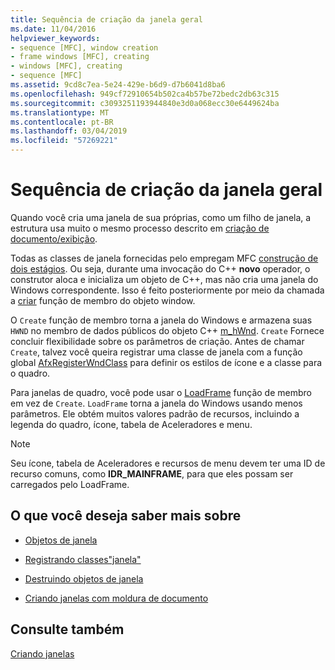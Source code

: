 ```yaml
---
title: Sequência de criação da janela geral
ms.date: 11/04/2016
helpviewer_keywords:
- sequence [MFC], window creation
- frame windows [MFC], creating
- windows [MFC], creating
- sequence [MFC]
ms.assetid: 9cd8c7ea-5e24-429e-b6d9-d7b6041d8ba6
ms.openlocfilehash: 949cf72910654b502ca4b57be72bedc2db63c315
ms.sourcegitcommit: c3093251193944840e3d0a068ecc30e6449624ba
ms.translationtype: MT
ms.contentlocale: pt-BR
ms.lasthandoff: 03/04/2019
ms.locfileid: "57269221"
---
```

# <a name="general-window-creation-sequence"></a>Sequência de criação da janela geral

Quando você cria uma janela de sua próprias, como um filho de janela, a estrutura usa muito o mesmo processo descrito em [criação de documento/exibição](../mfc/document-view-creation.md).

Todas as classes de janela fornecidas pelo empregam MFC [construção de dois estágios](../mfc/one-stage-and-two-stage-construction-of-objects.md). Ou seja, durante uma invocação do C++ **novo** operador, o construtor aloca e inicializa um objeto de C++, mas não cria uma janela do Windows correspondente. Isso é feito posteriormente por meio da chamada a [criar](../mfc/reference/cwnd-class.md#create) função de membro do objeto window.

O `Create` função de membro torna a janela do Windows e armazena suas `HWND` no membro de dados públicos do objeto C++ [m_hWnd](../mfc/reference/cwnd-class.md#m_hwnd). `Create` Fornece concluir flexibilidade sobre os parâmetros de criação. Antes de chamar `Create`, talvez você queira registrar uma classe de janela com a função global [AfxRegisterWndClass](../mfc/reference/application-information-and-management.md#afxregisterwndclass) para definir os estilos de ícone e a classe para o quadro.

Para janelas de quadro, você pode usar o [LoadFrame](../mfc/reference/cframewnd-class.md#loadframe) função de membro em vez de `Create`. `LoadFrame` torna a janela do Windows usando menos parâmetros. Ele obtém muitos valores padrão de recursos, incluindo a legenda do quadro, ícone, tabela de Aceleradores e menu.

> [!NOTE]
>  Seu ícone, tabela de Aceleradores e recursos de menu devem ter uma ID de recurso comuns, como **IDR_MAINFRAME**, para que eles possam ser carregados pelo LoadFrame.

## <a name="what-do-you-want-to-know-more-about"></a>O que você deseja saber mais sobre

- [Objetos de janela](../mfc/window-objects.md)

- [Registrando classes"janela"](../mfc/registering-window-classes.md)

- [Destruindo objetos de janela](../mfc/destroying-window-objects.md)

- [Criando janelas com moldura de documento](../mfc/creating-document-frame-windows.md)

## <a name="see-also"></a>Consulte também

[Criando janelas](../mfc/creating-windows.md)
